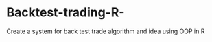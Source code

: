 Backtest-trading-R-
===================

Create a system for back test trade algorithm and idea using OOP in R
